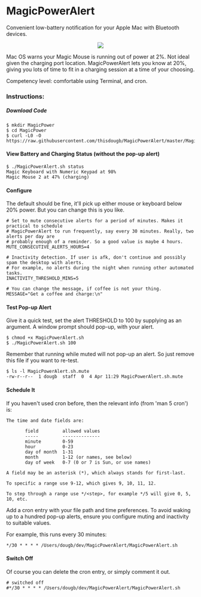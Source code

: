 # MagicPowerAlert
Convenient low-battery notification for your Apple Mac with Bluetooth devices.

<p align="center">
  <img src="https://github.com/thisdougb/thisdougb.github.io/blob/master/images/MagicPowerAlert.png" />
</p>

Mac OS warns your Magic Mouse is running out of power at 2%. Not ideal given the charging port location.
MagicPowerAlert lets you know at 20%, giving you lots of time to fit in a charging session at a time of your choosing.

Competency level: comfortable using Terminal, and cron.

### Instructions:

##### Download Code

```
$ mkdir MagicPower
$ cd MagicPower
$ curl -L0 -O https://raw.githubusercontent.com/thisdougb/MagicPowerAlert/master/MagicPowerAlert.sh
```
#### View Battery and Charging Status (without the pop-up alert)
```
$ ./MagicPowerAlert.sh status
Magic Keyboard with Numeric Keypad at 98%
Magic Mouse 2 at 47% (charging)
```
#### Configure
The default should be fine, it'll pick up either mouse or keyboard below 20% power.
But you can change this is you like.

```
# Set to mute consecutive alerts for a period of minutes. Makes it practical to schedule
# MagicPowerAlert to run frequently, say every 30 minutes. Really, two alerts per day are
# probably enough of a reminder. So a good value is maybe 4 hours.
MUTE_CONSECUTIVE_ALERTS_HOURS=4

# Inactivity detection. If user is afk, don't continue and possibly spam the desktop with alerts.
# For example, no alerts during the night when running other automated tasks.
INACTIVITY_THRESHOLD_MINS=5

# You can change the message, if coffee is not your thing.
MESSAGE="Get a coffee and charge:\n"
```
#### Test Pop-up Alert
Give it a quick test, set the alert THRESHOLD to 100 by supplying as an argument.
A window prompt should pop-up, with your alert.
```
$ chmod +x MagicPowerAlert.sh
$ ./MagicPowerAlert.sh 100
```
Remember that running while muted will not pop-up an alert. So just remove this file if you want to re-test.
```
$ ls -l MagicPowerAlert.sh.mute
-rw-r--r--  1 dougb  staff  0  4 Apr 11:29 MagicPowerAlert.sh.mute
```
#### Schedule It
If you haven't used cron before, then the relevant info (from 'man 5 cron') is:
```
The time and date fields are:

       field         allowed values
       -----         --------------
       minute        0-59
       hour          0-23
       day of month  1-31
       month         1-12 (or names, see below)
       day of week   0-7 (0 or 7 is Sun, or use names)

A field may be an asterisk (*), which always stands for first-last.

To specific a range use 9-12, which gives 9, 10, 11, 12.

To step through a range use */<step>, for example */5 will give 0, 5, 10, etc.
```
Add a cron entry with your file path and time preferences.
To avoid waking up to a hundred pop-up alerts, ensure you configure muting and inactivity to suitable values.

For example, this runs every 30 minutes:
```
*/30 * * * * /Users/dougb/dev/MagicPowerAlert/MagicPowerAlert.sh
```
#### Switch Off
Of course you can delete the cron entry, or simply comment it out.
```
# switched off
#*/30 * * * * /Users/dougb/dev/MagicPowerAlert/MagicPowerAlert.sh
```
